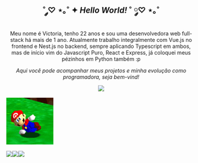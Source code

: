   <h2 align="center"> ˚ ༘♡ ⋆｡˚ ✦ <i>Hello World!</i> ˚ ༘♡ ⋆｡˚ </h2>

<p align="center">Meu nome é Victoria, tenho 22 anos e sou uma desenvolvedora web full-stack há mais de 1 ano. Atualmente trabalho integralmente com Vue.js no frontend e Nest.js no backend, sempre aplicando Typescript em ambos, mas de início vim do Javascript Puro, React e Express, já coloquei meus pézinhos em Python também :p</p>
<p align="center"><i>Aqui você pode acompanhar meus projetos e minha evolução como programadora, seja bem-vind!</i></p>
<p align="center"><img src="https://pryrotech.github.io/projects.gif" width="100"/></p>

<img src="/assets/img/mario.gif">

[<img align="left" src="https://img.shields.io/badge/LinkedIn-0077B5?style=for-the-badge&logo=linkedin&logoColor=white" />](https://www.linkedin.com/in/victoriavianx/)
[<img align="left" src="https://img.shields.io/badge/Gmail-D14836?style=for-the-badge&logo=gmail&logoColor=white" />](mailto:victoriavianx@gmail.com)
[<img align="left" src="https://img.shields.io/badge/Instagram-E4405F?style=for-the-badge&logo=instagram&logoColor=white" />](https://www.instagram.com/ipsaluna/)

###
